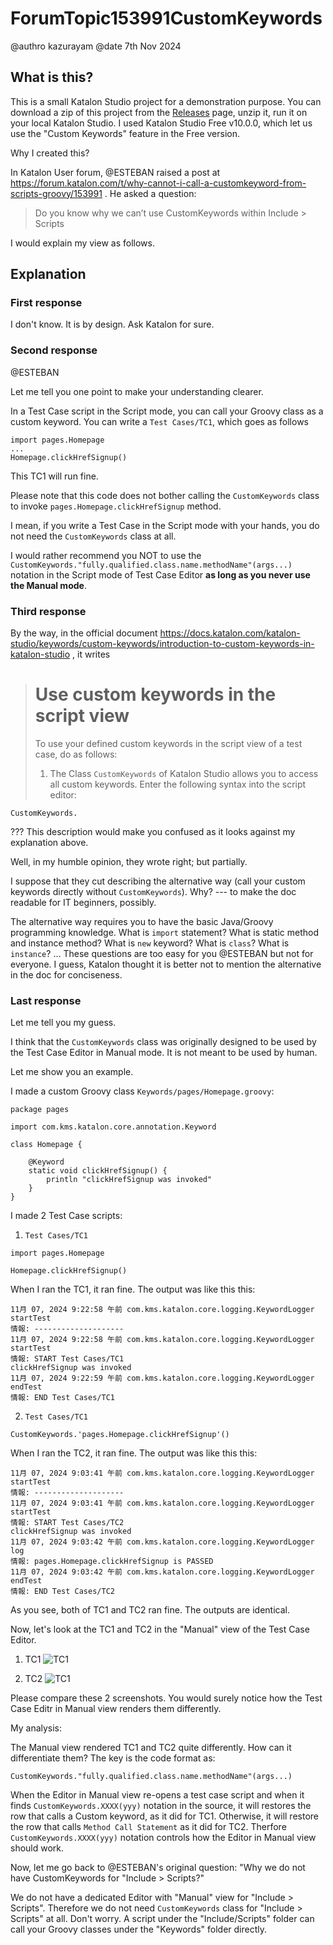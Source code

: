 # ForumTopic153991CustomKeywords

@authro kazurayam
@date 7th Nov  2024

## What is this?

This is a small Katalon Studio project for a demonstration purpose. You can download a zip of this project from the [Releases](https://github.com/kazurayam/ForumTopic153991CustomKeywords/releases) page, unzip it, run it on your local Katalon Studio. I used Katalon Studio Free v10.0.0, which let us use the "Custom Keywords" feature in the Free version.

Why I created this?

In Katalon User forum, @ESTEBAN raised a post at
https://forum.katalon.com/t/why-cannot-i-call-a-customkeyword-from-scripts-groovy/153991
. He asked a question:

>Do you know why we can’t use CustomKeywords within Include > Scripts

I would explain my view as follows.

## Explanation

### First response

I don't know. It is by design. Ask Katalon for sure.


### Second response

@ESTEBAN

Let me tell you one point to make your understanding clearer.

In a Test Case script in the Script mode, you can call your Groovy class as a custom keyword. You can write a `Test Cases/TC1`, which goes as follows

```
import pages.Homepage
...
Homepage.clickHrefSignup()
```

This TC1 will run fine.

Please note that this code does not bother calling the `CustomKeywords` class to invoke `pages.Homepage.clickHrefSignup` method.

I mean, if you write a Test Case in the Script mode with your hands, you do not need the `CustomKeywords` class at all.

I would rather recommend you NOT to use the `CustomKeywords."fully.qualified.class.name.methodName"(args...)` notation in the Script mode of Test Case Editor **as long as you never use the Manual mode**.

### Third response

By the way, in the official document https://docs.katalon.com/katalon-studio/keywords/custom-keywords/introduction-to-custom-keywords-in-katalon-studio , it writes

> # Use custom keywords in the script view
>To use your defined custom keywords in the script view of a test case, do as follows:
>1. The Class `CustomKeywords` of Katalon Studio allows you to access all custom keywords. Enter the following syntax into the script editor:

```
CustomKeywords.
```

??? This description would make you confused as it looks against my explanation above.

Well, in my humble opinion, they wrote right; but partially.

I suppose that they cut describing the alternative way (call your custom keywords directly without `CustomKeywords`). Why? --- to make the doc readable for IT beginners, possibly.

The alternative way requires you to have the basic Java/Groovy programming knowledge. What is `import` statement? What is static method and instance method? What is `new` keyword? What is `class`? What is `instance`? ... These questions are too easy for you @ESTEBAN but not for everyone. I guess, Katalon thought it is better not to mention the alternative in the doc for conciseness.

### Last response

Let me tell you my guess.

I think that the `CustomKeywords` class was originally designed to be used by the Test Case Editor in Manual mode. It is not meant to be used by human.

Let me show you an example.

I made a custom Groovy class `Keywords/pages/Homepage.groovy`:

```
package pages

import com.kms.katalon.core.annotation.Keyword

class Homepage {

	@Keyword
	static void clickHrefSignup() {
		println "clickHrefSignup was invoked"
	}
}
```

I made 2 Test Case scripts:

1. `Test Cases/TC1`
```
import pages.Homepage

Homepage.clickHrefSignup()
```

When I ran the TC1, it ran fine. The output was like this this:

```
11月 07, 2024 9:22:58 午前 com.kms.katalon.core.logging.KeywordLogger startTest
情報: --------------------
11月 07, 2024 9:22:58 午前 com.kms.katalon.core.logging.KeywordLogger startTest
情報: START Test Cases/TC1
clickHrefSignup was invoked
11月 07, 2024 9:22:59 午前 com.kms.katalon.core.logging.KeywordLogger endTest
情報: END Test Cases/TC1
```

2. `Test Cases/TC1`
```
CustomKeywords.'pages.Homepage.clickHrefSignup'()
```

When I ran the TC2, it ran fine. The output was like this this:

```
11月 07, 2024 9:03:41 午前 com.kms.katalon.core.logging.KeywordLogger startTest
情報: --------------------
11月 07, 2024 9:03:41 午前 com.kms.katalon.core.logging.KeywordLogger startTest
情報: START Test Cases/TC2
clickHrefSignup was invoked
11月 07, 2024 9:03:42 午前 com.kms.katalon.core.logging.KeywordLogger log
情報: pages.Homepage.clickHrefSignup is PASSED
11月 07, 2024 9:03:42 午前 com.kms.katalon.core.logging.KeywordLogger endTest
情報: END Test Cases/TC2
```

As you see, both of TC1 and TC2 ran fine. The outputs are identical.

Now, let's look at the TC1 and TC2 in the "Manual" view of the Test Case Editor.

1. TC1 ![TC1](https://kazurayam.github.io/ForumTopic153991CustomKeywords/images/TC1.png)

2. TC2 ![TC1](https://kazurayam.github.io/ForumTopic153991CustomKeywords/images/TC2.png)

Please compare these 2 screenshots. You would surely notice how the Test Case Editr in Manual view renders them differently.

My analysis:

The Manual view rendered TC1 and TC2 quite differently. How can it differentiate them? The key is the code format as:

`CustomKeywords."fully.qualified.class.name.methodName"(args...)`

When the Editor in Manual view re-opens a test case script and when it finds `CustomKeywords.XXXX(yyy)` notation in the source, it will restores the row that calls a Custom keyword, as it did for TC1. Otherwise, it will restore the row that calls `Method Call Statement` as it did for TC2. Therfore `CustomKeywords.XXXX(yyy)` notation controls how the Editor in Manual view should work.

Now, let me go back to @ESTEBAN's original question: "Why we do not have CustomKeywords for "Include > Scripts?"

We do not have a dedicated Editor with "Manual" view for "Include > Scripts". Therefore we do not need `CustomKeywords` class for "Include > Scripts" at all. Don't worry. A script under the "Include/Scripts" folder can call your Groovy classes under the "Keywords" folder directly.


